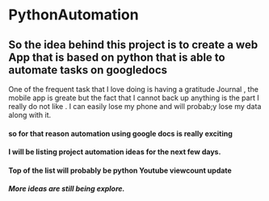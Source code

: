 # PythonAutomation
## So the idea behind this project is to create a web App that is based on python that is able to automate tasks on googledocs  
One of the frequent task that I love doing is having a gratitude Journal , the mobile app is greate but the fact that I cannot back up anything is the part 
I really do not like . I can easily lose my phone and will probab;y lose my data along with it. 
#### so for that reason automation using google docs is really exciting 
#### I will be listing project automation ideas for the next few days.
#### Top of the list will probably be python Youtube viewcount update
##### More ideas are still being explore.
